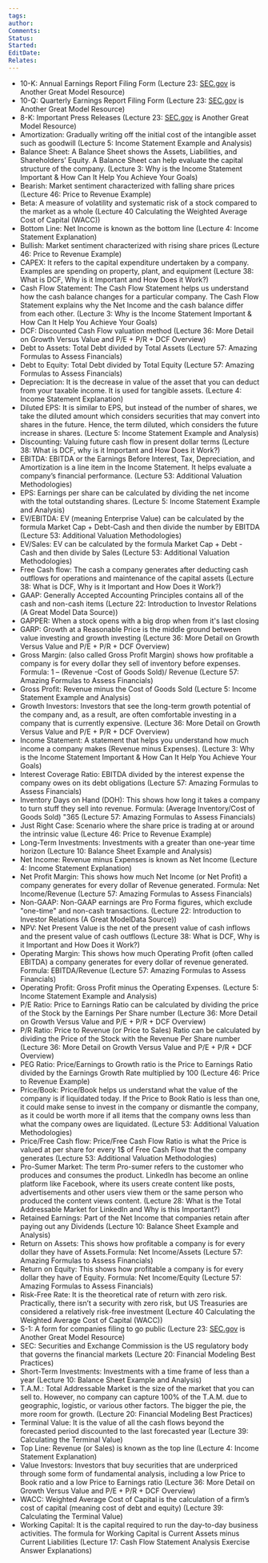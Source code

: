 ```yaml
---
tags: 
author: 
Comments: 
Status: 
Started: 
EditDate: 
Relates:
---
```

- 10-K: Annual Earnings Report Filing Form (Lecture 23: [SEC.gov](http://sec.gov/) is Another Great Model Resource)  
- 10-Q: Quarterly Earnings Report Filing Form (Lecture 23: [SEC.gov](http://sec.gov/) is Another Great Model Resource)  
- 8-K: Important Press Releases (Lecture 23: [SEC.gov](http://sec.gov/) is Another Great Model Resource) 
- Amortization: Gradually writing off the initial cost of the intangible asset such as goodwill (Lecture 5: Income Statement Example and Analysis)  
- Balance Sheet: A Balance Sheet shows the Assets, Liabilities, and Shareholders’ Equity. A Balance Sheet can help evaluate the capital structure of the company. (Lecture 3: Why is the Income Statement Important & How Can It Help You Achieve Your Goals)  
- Bearish: Market sentiment characterized with falling share prices (Lecture 46: Price to Revenue Example)  
- Beta: A measure of volatility and systematic risk of a stock compared to the market as a whole (Lecture 40 Calculating the Weighted Average Cost of Capital (WACC))  
- Bottom Line: Net Income is known as the bottom line (Lecture 4: Income Statement Explanation)  
- Bullish: Market sentiment characterized with rising share prices (Lecture 46: Price to Revenue Example)  
- CAPEX: It refers to the capital expenditure undertaken by a company. Examples are spending on property, plant, and equipment (Lecture 38: What is DCF, Why is it Important and How Does it Work?)  
- Cash Flow Statement: The Cash Flow Statement helps us understand how the cash balance changes for a particular company. The Cash Flow Statement explains why the Net Income and the cash balance differ from each other. (Lecture 3: Why is the Income Statement Important & How Can It Help You Achieve Your Goals)  
- DCF: Discounted Cash Flow valuation method (Lecture 36: More Detail on Growth Versus Value and P/E + P/R + DCF Overview)  
- Debt to Assets: Total Debt divided by Total Assets (Lecture 57: Amazing Formulas to Assess Financials)  
- Debt to Equity: Total Debt divided by Total Equity (Lecture 57: Amazing Formulas to Assess Financials)  
- Depreciation: It is the decrease in value of the asset that you can deduct from your taxable income. It is used for tangible assets. (Lecture 4: Income Statement Explanation)  
- Diluted EPS: It is similar to EPS, but instead of the number of shares, we take the diluted amount which considers securities that may convert into shares in the future. Hence, the term diluted, which considers the future increase in shares. (Lecture 5: Income Statement Example and Analysis)  
- Discounting: Valuing future cash flow in present dollar terms (Lecture 38: What is DCF, why is it Important and How Does it Work?)  
- EBITDA: EBITDA or the Earnings Before Interest, Tax, Depreciation, and Amortization is a line item in the Income Statement. It helps evaluate a company’s financial performance. (Lecture 53: Additional Valuation Methodologies)  
- EPS: Earnings per share can be calculated by dividing the net income with the total outstanding shares. (Lecture 5: Income Statement Example and Analysis)  
- EV/EBITDA: EV (meaning Enterprise Value) can be calculated by the formula Market Cap + Debt-Cash and then divide the number by EBITDA (Lecture 53: Additional Valuation Methodologies)  
- EV/Sales: EV can be calculated by the formula Market Cap + Debt - Cash and then divide by Sales (Lecture 53: Additional Valuation Methodologies)  
- Free Cash flow: The cash a company generates after deducting cash outflows for operations and maintenance of the capital assets (Lecture 38: What is DCF, Why is it Important and How Does it Work?)  
- GAAP: Generally Accepted Accounting Principles contains all of the cash and non-cash items (Lecture 22: Introduction to Investor Relations (A Great Model Data Source))  
- GAPPER: When a stock opens with a big drop when from it's last closing  
- GARP: Growth at a Reasonable Price is the middle ground between value investing and growth investing (Lecture 36: More Detail on Growth Versus Value and P/E + P/R + DCF Overview)  
- Gross Margin: (also called Gross Profit Margin) shows how profitable a company is for every dollar they sell of inventory before expenses. Formula: 1 – (Revenue -Cost of Goods Sold)/ Revenue (Lecture 57: Amazing Formulas to Assess Financials)  
- Gross Profit: Revenue minus the Cost of Goods Sold (Lecture 5: Income Statement Example and Analysis)  
- Growth Investors: Investors that see the long-term growth potential of the company and, as a result, are often comfortable investing in a company that is currently expensive. (Lecture 36: More Detail on Growth Versus Value and P/E + P/R + DCF Overview)  
- Income Statement: A statement that helps you understand how much income a company makes (Revenue minus Expenses). (Lecture 3: Why is the Income Statement Important & How Can It Help You Achieve Your Goals)  
- Interest Coverage Ratio: EBITDA divided by the interest expense the company owes on its debt obligations (Lecture 57: Amazing Formulas to Assess Financials)  
- Inventory Days on Hand (DOH): This shows how long it takes a company to turn stuff they sell into revenue. Formula: (Average Inventory/Cost of Goods Sold) "365 (Lecture 57: Amazing Formulas to Assess Financials)  
- Just Right Case: Scenario where the share price is trading at or around the intrinsic value (Lecture 46: Price to Revenue Example)  
- Long-Term Investments: Investments with a greater than one-year time horizon (Lecture 10: Balance Sheet Example and Analysis)  
- Net Income: Revenue minus Expenses is known as Net Income (Lecture 4: Income Statement Explanation)  
- Net Profit Margin: This shows how much Net Income (or Net Profit) a company generates for every dollar of Revenue generated. Formula: Net Income/Revenue (Lecture 57: Amazing Formulas to Assess Financials)  
- Non-GAAP: Non-GAAP earnings are Pro Forma figures, which exclude "one-time" and non-cash transactions. (Lecture 22: Introduction to Investor Relations (A Great ModelData Source))  
- NPV: Net Present Value is the net of the present value of cash inflows and the present value of cash outflows (Lecture 38: What is DCF, Why is it Important and How Does it Work?)  
- Operating Margin: This shows how much Operating Profit (often called EBITDA) a company generates for every dollar of revenue generated. Formula: EBITDA/Revenue (Lecture 57: Amazing Formulas to Assess Financials)  
- Operating Profit: Gross Profit minus the Operating Expenses. (Lecture 5: Income Statement Example and Analysis)  
- P/E Ratio: Price to Earnings Ratio can be calculated by dividing the price of the Stock by the Earnings Per Share number (Lecture 36: More Detail on Growth Versus Value and P/E + P/R + DCF Overview)  
- P/R Ratio: Price to Revenue (or Price to Sales) Ratio can be calculated by dividing the Price of the Stock with the Revenue Per Share number (Lecture 36: More Detail on Growth Versus Value and P/E + P/R + DCF Overview)  
- PEG Ratio: Price/Earnings to Growth ratio is the Price to Earnings Ratio divided by the Earnings Growth Rate multiplied by 100 (Lecture 46: Price to Revenue Example)  
- Price/Book: Price/Book helps us understand what the value of the company is if liquidated today. If the Price to Book Ratio is less than one, it could make sense to invest in the company or dismantle the company, as it could be worth more if all items that the company owns less than what the company owes are liquidated. (Lecture 53: Additional Valuation Methodologies)  
- Price/Free Cash flow: Price/Free Cash Flow Ratio is what the Price is valued at per share for every 1$ of Free Cash Flow that the company generates (Lecture 53: Additional Valuation Methodologies)  
- Pro-Sumer Market: The term Pro-sumer refers to the customer who produces and consumes the product. LinkedIn has become an online platform like Facebook, where its users create content like posts, advertisements and other users view them or the same person who produced the content views content. (Lecture 28: What is the Total Addressable Market for LinkedIn and Why is this Important?)  
- Retained Earnings: Part of the Net Income that companies retain after paying out any Dividends (Lecture 10: Balance Sheet Example and Analysis)  
- Return on Assets: This shows how profitable a company is for every dollar they have of Assets.Formula: Net Income/Assets (Lecture 57: Amazing Formulas to Assess Financials)  
- Return on Equity: This shows how profitable a company is for every dollar they have of Equity. Formula: Net Income/Equity (Lecture 57: Amazing Formulas to Assess Financials)  
- Risk-Free Rate: It is the theoretical rate of return with zero risk. Practically, there isn’t a security with zero risk, but US Treasuries are considered a relatively risk-free investment (Lecture 40 Calculating the Weighted Average Cost of Capital (WACC))  
- S-1: A form for companies filing to go public (Lecture 23: [SEC.gov](http://sec.gov/) is Another Great Model Resource)  
- SEC: Securities and Exchange Commission is the US regulatory body that governs the financial markets (Lecture 20: Financial Modeling Best Practices)  
- Short-Term Investments: Investments with a time frame of less than a year (Lecture 10: Balance Sheet Example and Analysis)  
- T.A.M.: Total Addressable Market is the size of the market that you can sell to. However, no company can capture 100% of the T.A.M. due to geographic, logistic, or various other factors. The bigger the pie, the more room for growth. (Lecture 20: Financial Modeling Best Practices)  
- Terminal Value: It is the value of all the cash flows beyond the forecasted period discounted to the last forecasted year (Lecture 39: Calculating the Terminal Value)  
- Top Line: Revenue (or Sales) is known as the top line (Lecture 4: Income Statement Explanation)  
- Value Investors: Investors that buy securities that are underpriced through some form of fundamental analysis, including a low Price to Book ratio and a low Price to Earnings ratio (Lecture 36: More Detail on Growth Versus Value and P/E + P/R + DCF Overview)  
- WACC: Weighted Average Cost of Capital is the calculation of a firm’s cost of capital (meaning cost of debt and equity) (Lecture 39: Calculating the Terminal Value)  
- Working Capital: It is the capital required to run the day-to-day business activities. The formula for Working Capital is Current Assets minus Current Liabilities (Lecture 17: Cash Flow Statement Analysis Exercise Answer Explanations)